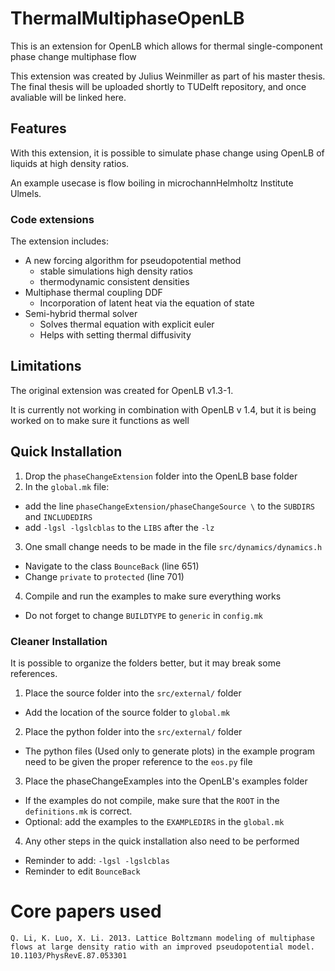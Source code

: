 # ThermalMultiphaseOpenLB
This is an extension for OpenLB which allows for thermal single-component phase change multiphase flow

This extension was created by Julius Weinmiller as part of his master thesis.
The final thesis will be uploaded shortly to TUDelft repository, and once avaliable will be linked here.

## Features
With this extension, it is possible to simulate phase change using OpenLB of liquids at high density ratios.

An example usecase is flow boiling in microchannHelmholtz Institute Ulmels.


### Code extensions
The extension includes:
* A new forcing algorithm for pseudopotential method
  * stable simulations high density ratios
  * thermodynamic consistent densities
* Multiphase thermal coupling DDF
  * Incorporation of latent heat via the equation of state
* Semi-hybrid thermal solver
  * Solves thermal equation with explicit euler
  * Helps with setting thermal diffusivity

## Limitations
The original extension was created for OpenLB v1.3-1.

It is currently not working in combination with OpenLB v 1.4, but it is being worked on to make sure it functions as well

## Quick Installation
1. Drop the `phaseChangeExtension` folder into the OpenLB base folder
2. In the `global.mk` file:
 * add the line `phaseChangeExtension/phaseChangeSource \` to the `SUBDIRS` and `INCLUDEDIRS` 
 * add `-lgsl -lgslcblas` to the `LIBS` after the `-lz`
3. One small change needs to be made in the file `src/dynamics/dynamics.h`
  * Navigate to the class `BounceBack` (line 651)
  * Change `private` to `protected` (line 701)
4. Compile and run the examples to make sure everything works
  * Do not forget to change `BUILDTYPE` to `generic` in `config.mk`


### Cleaner Installation
It is possible to organize the folders better, but it may break some references.

1. Place the source folder into the `src/external/` folder
  * Add the location of the source folder to `global.mk`
2. Place the python folder into the `src/external/` folder
  * The python files (Used only to generate plots) in the example program need to be given the proper reference to the `eos.py` file
3. Place the phaseChangeExamples into the OpenLB's examples folder
  * If the examples do not compile, make sure that the `ROOT` in the `definitions.mk` is correct.
  * Optional: add the examples to the `EXAMPLEDIRS` in the `global.mk`
4. Any other steps in the quick installation also need to be performed
  * Reminder to add: `-lgsl -lgslcblas`
  * Reminder to edit `BounceBack`

# Core papers used
`Q. Li, K. Luo, X. Li. 2013.
Lattice Boltzmann modeling of multiphase flows at large density ratio with an improved pseudopotential model. 
10.1103/PhysRevE.87.053301`




